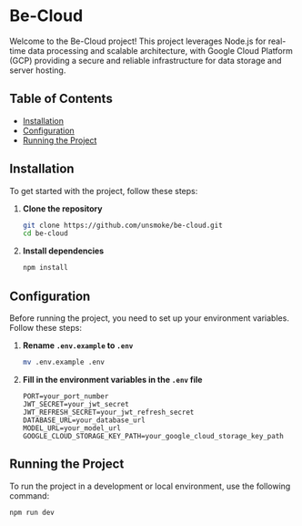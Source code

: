 # Be-Cloud

Welcome to the Be-Cloud project! This project leverages Node.js for real-time data processing and scalable architecture, with Google Cloud Platform (GCP) providing a secure and reliable infrastructure for data storage and server hosting.

## Table of Contents
- [Installation](#installation)
- [Configuration](#configuration)
- [Running the Project](#running-the-project)

## Installation

To get started with the project, follow these steps:

1. **Clone the repository**
    ```bash
    git clone https://github.com/unsmoke/be-cloud.git
    cd be-cloud
    ```

2. **Install dependencies**
    ```bash
    npm install
    ```

## Configuration

Before running the project, you need to set up your environment variables. Follow these steps:

1. **Rename `.env.example` to `.env`**
    ```bash
    mv .env.example .env
    ```

2. **Fill in the environment variables in the `.env` file**
    ```
    PORT=your_port_number
    JWT_SECRET=your_jwt_secret
    JWT_REFRESH_SECRET=your_jwt_refresh_secret
    DATABASE_URL=your_database_url
    MODEL_URL=your_model_url
    GOOGLE_CLOUD_STORAGE_KEY_PATH=your_google_cloud_storage_key_path
    ```

## Running the Project

To run the project in a development or local environment, use the following command:

```bash
npm run dev
